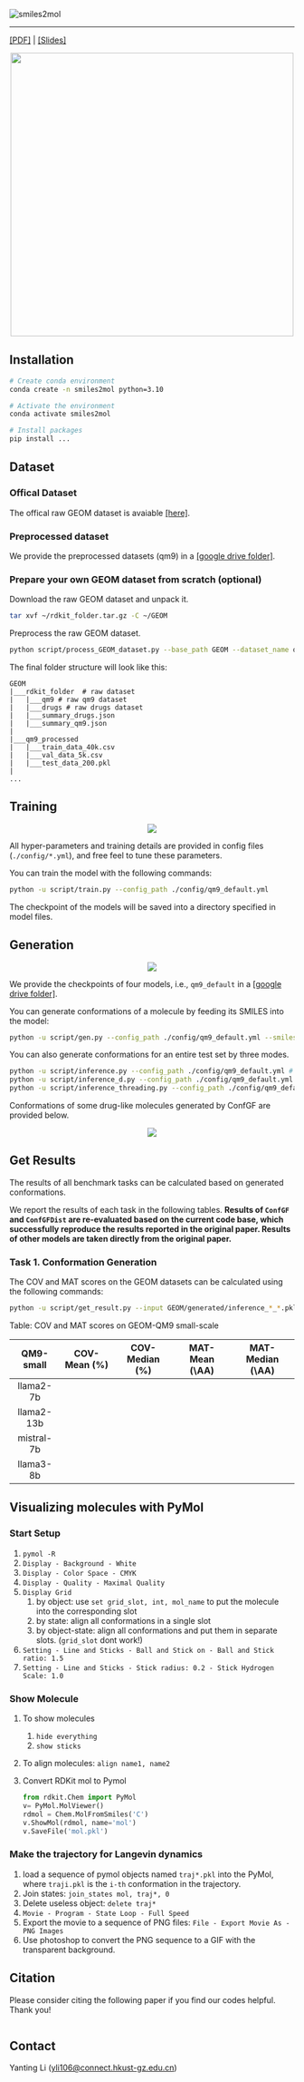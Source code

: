 ![smiles2mol](assets/title.png)

----------------------------


[[PDF]](https://github.com/Lee612-1/smiles2mol) | [[Slides]](https://github.com/Lee612-1/smiles2mol)
 


<p align="center">
  <img src="assets/molecules.jpg" width="500"> 
</p>


## Installation


```bash
# Create conda environment
conda create -n smiles2mol python=3.10

# Activate the environment
conda activate smiles2mol

# Install packages
pip install ...
```


## Dataset 
### Offical Dataset
The offical raw GEOM dataset is avaiable [[here]](https://dataverse.harvard.edu/dataset.xhtml?persistentId=doi:10.7910/DVN/JNGTDF).

### Preprocessed dataset
We provide the preprocessed datasets (qm9) in a [[google drive folder]](https://drive.google.com/drive/folders/13K-h9B8lL10O718M4OLJJpj4iAPtO25r?usp=sharing).
### Prepare your own GEOM dataset from scratch (optional)
Download the raw GEOM dataset and unpack it.

```bash
tar xvf ~/rdkit_folder.tar.gz -C ~/GEOM
```

Preprocess the raw GEOM dataset.

```bash
python script/process_GEOM_dataset.py --base_path GEOM --dataset_name qm9 --confmin 50 --confmax 500
```

The final folder structure will look like this: 

```
GEOM
|___rdkit_folder  # raw dataset
|   |___qm9 # raw qm9 dataset
|   |___drugs # raw drugs dataset
|   |___summary_drugs.json
|   |___summary_qm9.json
|   
|___qm9_processed
|   |___train_data_40k.csv
|   |___val_data_5k.csv
|   |___test_data_200.pkl
|
...
```

## Training

<p align="center">
  <img src="assets/training-folw.png" /> 
</p>

All hyper-parameters and training details are provided in config files (`./config/*.yml`), and free feel to tune these parameters.

You can train the model with the following commands:

```bash
python -u script/train.py --config_path ./config/qm9_default.yml
```

The checkpoint of the models will be saved into a directory specified in model files.

## Generation

<p align="center">
  <img src="assets/inference-flow.png">
</p>

We provide the checkpoints of four models, i.e., `qm9_default` in a [[google drive folder]](https://drive.google.com/drive/folders/1JX3Xcdl_n-0CEsGwoG9C5kKbgHm_qsxA?usp=sharing).

You can generate conformations of a molecule by feeding its SMILES into the model:

```bash
python -u script/gen.py --config_path ./config/qm9_default.yml --smiles c1ccccc1
```

You can also generate conformations for an entire test set by three modes.
```bash
python -u script/inference.py --config_path ./config/qm9_default.yml # normal
python -u script/inference_d.py --config_path ./config/qm9_default.yml # provide some guidance when inference
python -u script/inference_threading.py --config_path ./config/qm9_default.yml # multi-gpu (max 4)
```

Conformations of some drug-like molecules generated by ConfGF are provided below.

<p align="center">
  <img src="assets/molecules.jpg" /> 
</p>

## Get Results
The results of all benchmark tasks can be calculated based on generated conformations.

We report the results of each task in the following tables. **Results of `ConfGF` and `ConfGFDist` are re-evaluated based on the current code base, which successfully reproduce the results reported in the original paper. Results of other models are taken directly from the original paper.**

### Task 1. Conformation Generation

The COV and MAT scores on the GEOM datasets can be calculated using the following commands:

```bash
python -u script/get_result.py --input GEOM/generated/inference_*_*.pkl --threshold 0.5  
```




Table: COV and MAT scores on GEOM-QM9 small-scale


|    QM9-small     | COV-Mean (%) | COV-Median (%) | MAT-Mean (\AA) | MAT-Median (\AA) |
| :--------: | :----------: | :------------: | :----------------------------------: | :------------------------------------: |
| llama2-7b  |     |       |                           |                              |
| llama2-13b |         |           |                               |                                  |
|    mistral-7b   |         |          |                                |                                  |
|  llama3-8b   |         |           |                                |                                  |



## Visualizing molecules with PyMol

### Start Setup

1. `pymol -R`
2. `Display - Background - White`
3. `Display - Color Space - CMYK`
4. `Display - Quality - Maximal Quality`
5. `Display Grid`
   1. by object:  use `set grid_slot, int, mol_name` to put the molecule into the corresponding slot
   2. by state: align all conformations in a single slot
   3. by object-state: align all conformations and put them in separate slots. (`grid_slot` dont work!)
6. `Setting - Line and Sticks - Ball and Stick on - Ball and Stick ratio: 1.5`
7. `Setting - Line and Sticks - Stick radius: 0.2 - Stick Hydrogen Scale: 1.0`

### Show Molecule

1. To show molecules

   1. `hide everything`
   2. `show sticks`

2. To align molecules: `align name1, name2`

3. Convert RDKit mol to Pymol

   ```python
   from rdkit.Chem import PyMol
   v= PyMol.MolViewer()
   rdmol = Chem.MolFromSmiles('C')
   v.ShowMol(rdmol, name='mol')
   v.SaveFile('mol.pkl')
   ```

### Make the trajectory for Langevin dynamics
1. load a sequence of pymol objects named `traj*.pkl` into the PyMol, where `traji.pkl` is the `i-th` conformation in the trajectory.
2. Join states: `join_states mol, traj*, 0`
3. Delete useless object: `delete traj*`
4. `Movie - Program - State Loop - Full Speed`
5. Export the movie to a sequence of PNG files: `File - Export Movie As - PNG Images`
6. Use photoshop to convert the PNG sequence to a GIF with the transparent background.


## Citation
Please consider citing the following paper if you find our codes helpful. Thank you!
```

```

## Contact
Yanting Li (yli106@connect.hkust-gz.edu.cn)